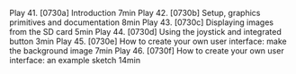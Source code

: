 Play 41. [0730a] Introduction
7min
Play 42. [0730b] Setup, graphics primitives and documentation
8min
Play 43. [0730c] Displaying images from the SD card
5min
Play 44. [0730d] Using the joystick and integrated button
3min
Play 45. [0730e] How to create your own user interface: make the background image
7min
Play 46. [0730f] How to create your own user interface: an example sketch
14min
